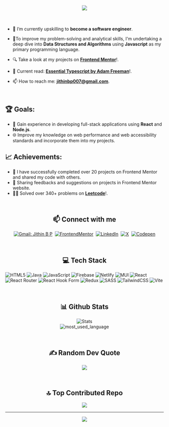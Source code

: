 <h1 align="center">
    <img src="https://readme-typing-svg.herokuapp.com/?font=Righteous&size=35&center=true&vCenter=true&width=500&height=70&duration=4000&lines=Hi+There!+👋;+I'm+Jithin+B+P+!;" />
</h1>

<br>

- 🔭 I’m currently upskilling to **become a software engineer**.

- 🌱To improve my problem-solving and analytical skills, I'm undertaking a deep dive into **Data Structures and Algorithms** using **Javascript** as my primary programming language.

- 🔍 Take a look at my projects on [**Frontend Mentor**](https://www.frontendmentor.io/profile/Jithin-b-p)!.
  
- 📖 Current read: [**Essential Typescript by Adam Freeman**](https://www.manning.com/books/essential-typescript-5-third-edition)!.

- 📫 How to reach me: **jithinbp007@gmail.com**.

<br>

## 🏆 Goals:

- 🚀 Gain experience in developing full-stack applications using **React** and **Node.js**.
- 🌐 Improve my knowledge on web performance and web accessibility standards and incorporate them into my projects.

## 📈 Achievements:

- 🎉 I have successfully completed over 20 projects on Frontend Mentor and shared my code with others.
- 🤝 Sharing feedbacks and suggestions on projects in Frontend Mentor website.
- 🧑‍💻 Solved over 340+ problems on [**Leetcode**](https://leetcode.com/jithinbp/)!.

<br>

<h2 align="center">📫 Connect with me</h2>

<div align = "center">
    
[![Gmail: Jithin B P](https://img.shields.io/badge/-gmail-red?style=for-the-badge&logo=Gmail&logoColor=white&link=mailto:melvinaguilarhdz@gmail.com)](mailto:jithinbp007@gmail.com)&nbsp;
[![FrontendMentor](https://img.shields.io/badge/-Frontend%20Mentor-5F3DC4?style=for-the-badge&logo=FrontendMentor&logoColor=white&link=https://www.frontendmentor.io/profile/Jithin-b-p)](https://www.frontendmentor.io/profile/Jithin-b-p)&nbsp;
[![LinkedIn](https://img.shields.io/badge/LinkedIn-%230077B5.svg?logo=linkedin&logoColor=white)](https://linkedin.com/in/https://www.linkedin.com/in/jithinbp/)&nbsp;
[![X](https://img.shields.io/badge/X-black.svg?logo=X&logoColor=white)](https://x.com/https://twitter.com/b_p_jithin)&nbsp;
[![Codepen](https://img.shields.io/badge/Codepen-000000?style=for-the-badge&logo=codepen&logoColor=white)](https://codepen.io/https://codepen.io/Jithin-b-p) 
  
</div>

<br>

<h2 align="center">💻 Tech Stack</h2>

![HTML5](https://img.shields.io/badge/html5-%23E34F26.svg?style=for-the-badge&logo=html5&logoColor=white) ![Java](https://img.shields.io/badge/java-%23ED8B00.svg?style=for-the-badge&logo=openjdk&logoColor=white) ![JavaScript](https://img.shields.io/badge/javascript-%23323330.svg?style=for-the-badge&logo=javascript&logoColor=%23F7DF1E) ![Firebase](https://img.shields.io/badge/firebase-%23039BE5.svg?style=for-the-badge&logo=firebase) ![Netlify](https://img.shields.io/badge/netlify-%23000000.svg?style=for-the-badge&logo=netlify&logoColor=#00C7B7) ![MUI](https://img.shields.io/badge/MUI-%230081CB.svg?style=for-the-badge&logo=mui&logoColor=white) ![React](https://img.shields.io/badge/react-%2320232a.svg?style=for-the-badge&logo=react&logoColor=%2361DAFB) ![React Router](https://img.shields.io/badge/React_Router-CA4245?style=for-the-badge&logo=react-router&logoColor=white) ![React Hook Form](https://img.shields.io/badge/React%20Hook%20Form-%23EC5990.svg?style=for-the-badge&logo=reacthookform&logoColor=white) ![Redux](https://img.shields.io/badge/redux-%23593d88.svg?style=for-the-badge&logo=redux&logoColor=white) ![SASS](https://img.shields.io/badge/SASS-hotpink.svg?style=for-the-badge&logo=SASS&logoColor=white) ![TailwindCSS](https://img.shields.io/badge/tailwindcss-%2338B2AC.svg?style=for-the-badge&logo=tailwind-css&logoColor=white) ![Vite](https://img.shields.io/badge/vite-%23646CFF.svg?style=for-the-badge&logo=vite&logoColor=white)

<br>

<h2 align="center">📊 Github Stats</h2>
<div align = "center">

![Stats](https://github-readme-streak-stats.herokuapp.com/?user=jithin-b-p&theme=dark&hide_border=false) <br>
![most_used_language](https://github-readme-stats.vercel.app/api/top-langs/?username=jithin-b-p&theme=dark&hide_border=false&include_all_commits=false&count_private=false&layout=compact)

</div>

<br>
<h2 align="center"> ✍️ Random Dev Quote </h2>
<div align = "center">
    
![](https://quotes-github-readme.vercel.app/api?type=horizontal&theme=radical)

</div>

<br>
<h2 align="center">🔝 Top Contributed Repo </h2>
<div align = "center">
    
![](https://github-contributor-stats.vercel.app/api?username=jithin-b-p&limit=5&theme=dark&combine_all_yearly_contributions=true)

</div>

---

<div align = "center">
    
[![](https://visitcount.itsvg.in/api?id=jithin-b-p&icon=0&color=0)](https://visitcount.itsvg.in)

</div>

<!--
**Jithin-b-p/Jithin-b-p** is a ✨ _special_ ✨ repository because its `README.md` (this file) appears on your GitHub profile.

Here are some ideas to get you started:

- 🔭 I’m currently working on ...
- 🌱 I’m currently learning ...
- 👯 I’m looking to collaborate on ...
- 🤔 I’m looking for help with ...
- 💬 Ask me about ...
- 📫 How to reach me: ...
- 😄 Pronouns: ...
- ⚡ Fun fact: ...
-->

